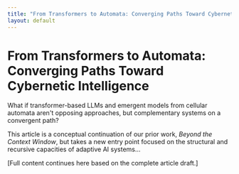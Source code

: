```yaml
---
title: "From Transformers to Automata: Converging Paths Toward Cybernetic Intelligence"
layout: default
---
```


# From Transformers to Automata: Converging Paths Toward Cybernetic Intelligence

What if transformer-based LLMs and emergent models from cellular automata aren't opposing approaches, but complementary systems on a convergent path?

This article is a conceptual continuation of our prior work, *Beyond the Context Window*, but takes a new entry point focused on the structural and recursive capacities of adaptive AI systems...

[Full content continues here based on the complete article draft.]
